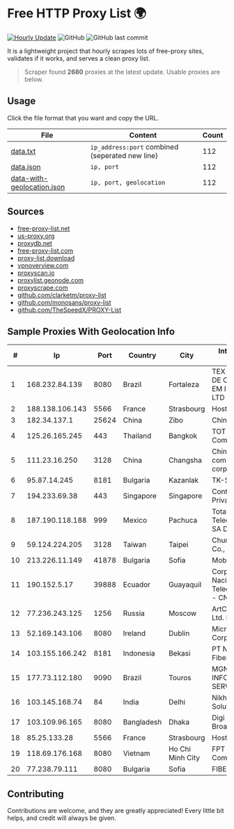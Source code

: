 
# Free HTTP Proxy List 🌍

[![Hourly Update](https://github.com/mertguvencli/http-proxy-list/actions/workflows/main.yml/badge.svg?branch=main)](https://github.com/mertguvencli/http-proxy-list/actions/workflows/main.yml)
![GitHub](https://img.shields.io/github/license/mertguvencli/http-proxy-list)
![GitHub last commit](https://img.shields.io/github/last-commit/mertguvencli/http-proxy-list)

It is a lightweight project that hourly scrapes lots of free-proxy sites, validates if it works, and serves a clean proxy list.


> Scraper found **2680** proxies at the latest update. Usable proxies are below.

## Usage

Click the file format that you want and copy the URL.


|File|Content|Count|
|----|-------|-----|
|[data.txt](https://raw.githubusercontent.com/mertguvencli/http-proxy-list/main/proxy-list/data.txt)|`ip_address:port` combined (seperated new line)|112|
|[data.json](https://raw.githubusercontent.com/mertguvencli/http-proxy-list/main/proxy-list/data.json)|`ip, port`|112|
|[data-with-geolocation.json](https://raw.githubusercontent.com/mertguvencli/http-proxy-list/main/proxy-list/data-with-geolocation.json)|`ip, port, geolocation`|112|

## Sources

* [free-proxy-list.net](https://free-proxy-list.net)
* [us-proxy.org](https://www.us-proxy.org)
* [proxydb.net](http://proxydb.net)
* [free-proxy-list.com](https://free-proxy-list.com/?page=&port=&type%5B%5D=http&type%5B%5D=https&up_time=0&search=Search)
* [proxy-list.download](https://www.proxy-list.download/HTTP)
* [vpnoverview.com](https://vpnoverview.com/privacy/anonymous-browsing/free-proxy-servers)
* [proxyscan.io](https://www.proxyscan.io)
* [proxylist.geonode.com](https://proxylist.geonode.com/api/proxy-list?limit=300&page=1&sort_by=lastChecked&sort_type=desc&protocols=http,https)
* [proxyscrape.com](https://api.proxyscrape.com/v2/?request=displayproxies&protocol=http&timeout=10000&country=all&ssl=all&anonymity=all)
* [github.com/clarketm/proxy-list](https://raw.githubusercontent.com/clarketm/proxy-list/master/proxy-list-raw.txt)
* [github.com/monosans/proxy-list](https://raw.githubusercontent.com/monosans/proxy-list/main/proxies/http.txt)
* [github.com/TheSpeedX/PROXY-List](https://raw.githubusercontent.com/TheSpeedX/PROXY-List/master/http.txt)


## Sample Proxies With Geolocation Info

|#|Ip|Port|Country|City|Internet Service Provider|
|-|--|----|-------|----|-------------------------|
|1|168.232.84.139|8080|Brazil|Fortaleza|TEX NET SERVIÔOS DE COMUNICAÔÔO EM INFORMATICA LTD|
|2|188.138.106.143|5566|France|Strasbourg|Host Europe GmbH|
|3|182.34.137.1|25624|China|Zibo|Chinanet|
|4|125.26.165.245|443|Thailand|Bangkok|TOT Public Company Limited|
|5|111.23.16.250|3128|China|Changsha|China Mobile communications corporation|
|6|95.87.14.245|8181|Bulgaria|Kazanlak|TK-SZ|
|7|194.233.69.38|443|Singapore|Singapore|Contabo Asia Private Limited|
|8|187.190.118.188|999|Mexico|Pachuca|Total Play Telecomunicaciones SA De CV|
|9|59.124.224.205|3128|Taiwan|Taipei|Chunghwa Telecom Co., Ltd.|
|10|213.226.11.149|41878|Bulgaria|Sofia|Mobiltel EAD|
|11|190.152.5.17|39888|Ecuador|Guayaquil|Corporacion Nacional De Telecomunicaciones - CNT EP|
|12|77.236.243.125|1256|Russia|Moscow|ArtCommunications Ltd. ISP. Moscow|
|13|52.169.143.106|8080|Ireland|Dublin|Microsoft Corporation|
|14|103.155.166.242|8181|Indonesia|Bekasi|PT Network Lintas Fiberindo|
|15|177.73.112.180|9090|Brazil|Touros|MGNET INFORMATICA E SERVIÔOS LTDA|
|16|103.145.168.74|84|India|Delhi|Nikhil Network Solution|
|17|103.109.96.165|8080|Bangladesh|Dhaka|Digi Jadoo Broadband Ltd|
|18|85.25.133.28|5566|France|Strasbourg|Host Europe GmbH|
|19|118.69.176.168|8080|Vietnam|Ho Chi Minh City|FPT Telecom Company|
|20|77.238.79.111|8080|Bulgaria|Sofia|FIBER1|



## Contributing

Contributions are welcome, and they are greatly appreciated! Every
little bit helps, and credit will always be given.

